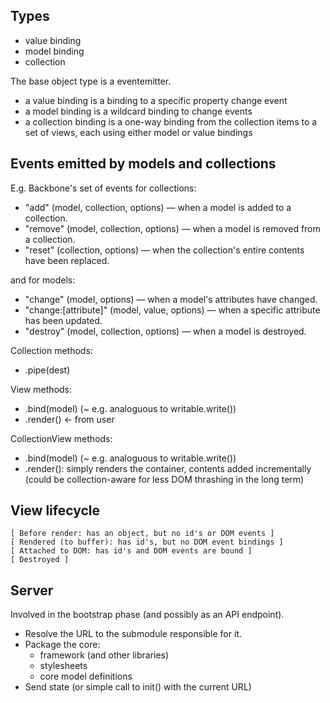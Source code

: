 
## Types

- value binding
- model binding
- collection

The base object type is a eventemitter.

- a value binding is a binding to a specific property change event
- a model binding is a wildcard binding to change events
- a collection binding is a one-way binding from the collection items to a set of views, each using either model or value bindings

## Events emitted by models and collections

E.g. Backbone's set of events for collections:

- "add" (model, collection, options) — when a model is added to a collection.
- "remove" (model, collection, options) — when a model is removed from a collection.
- "reset" (collection, options) — when the collection's entire contents have been replaced.

and for models:

- "change" (model, options) — when a model's attributes have changed.
- "change:[attribute]" (model, value, options) — when a specific attribute has been updated.
- "destroy" (model, collection, options) — when a model is destroyed.

Collection methods:

- .pipe(dest)

View methods:

- .bind(model) (~ e.g. analoguous to writable.write())
- .render() <- from user

CollectionView methods:

- .bind(model) (~ e.g. analoguous to writable.write())
- .render(): simply renders the container, contents added incrementally (could be collection-aware for less DOM thrashing in the long term)

## View lifecycle

    [ Before render: has an object, but no id's or DOM events ]
    [ Rendered (to buffer): has id's, but no DOM event bindings ]
    [ Attached to DOM: has id's and DOM events are bound ]
    [ Destroyed ]

## Server

Involved in the bootstrap phase (and possibly as an API endpoint).

- Resolve the URL to the submodule responsible for it.
- Package the core:
  - framework (and other libraries)
  - stylesheets
  - core model definitions
- Send state (or simple call to init() with the current URL)
